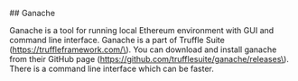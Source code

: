 \#\# Ganache

Ganache is a tool for running local Ethereum environment with GUI and command line interface. Ganache is a part of Truffle Suite \(https://truffleframework.com/\). You can download and install ganache from their GitHub page \(https://github.com/trufflesuite/ganache/releases\). There is a command line interface which can be faster.

